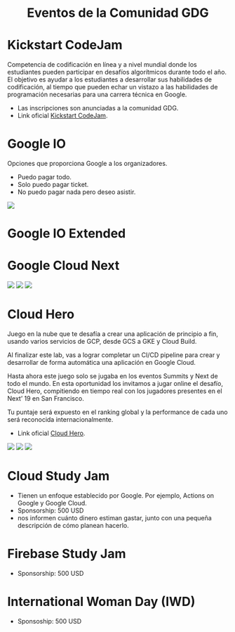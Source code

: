 <h1 align="center">Eventos de la Comunidad GDG</h1>

# Kickstart CodeJam

Competencia de codificación en línea y a nivel mundial donde los estudiantes pueden participar en desafíos algorítmicos durante todo el año. El objetivo es ayudar a los estudiantes a desarrollar sus habilidades de codificación, al tiempo que pueden echar un vistazo a las habilidades de programación necesarias para una carrera técnica en Google.

+ Las inscripciones son anunciadas a la comunidad GDG.
+ Link oficial [Kickstart CodeJam](https://codingcompetitions.withgoogle.com/kickstart).

# Google IO

Opciones que proporciona Google a los organizadores.
- Puedo pagar todo.
- Solo puedo pagar ticket.
- No puedo pagar nada pero deseo asistir.

<img src="https://i.imgur.com/bDZOrZn.jpg">

# Google IO Extended

# Google Cloud Next

<img src="https://i.imgur.com/nNX5TIJ.jpg">
<img src="https://i.imgur.com/n4Hl3Jx.jpg">
<img src="https://i.imgur.com/SQplmBB.png">


# Cloud Hero

Juego en la nube que te desafía a crear una aplicación de principio a fin, usando varios servicios de GCP, desde GCS a GKE y Cloud Build. 

Al finalizar este lab, vas a lograr completar un CI/CD pipeline para crear y desarrollar de forma automática una aplicación en Google Cloud. 

Hasta ahora este juego solo se jugaba en los eventos Summits y Next de todo el mundo. En esta oportunidad los invitamos a jugar online el desafío, Cloud Hero, compitiendo en tiempo real con los jugadores presentes en el Next’ 19 en San Francisco. 

Tu puntaje será expuesto en el ranking global y la performance de cada uno será reconocida internacionalmente. 

+ Link oficial [Cloud Hero](https://cloudonair.withgoogle.com/events/app-dev/demo).

<img src="https://i.imgur.com/dVBRB1j.png">
<img src="https://i.imgur.com/9t88OjI.png">
<img src="https://i.imgur.com/XvOoviK.png">

# Cloud Study Jam
+ Tienen un enfoque establecido por Google. Por ejemplo, Actions on Google y Google Cloud.
+ Sponsorship: 500 USD
+ nos informen cuánto dinero estiman gastar, junto con una pequeña descripción de cómo planean hacerlo.

# Firebase Study Jam
+ Sponsorship: 500 USD

# International Woman Day (IWD)

+ Sponsoship: 500 USD